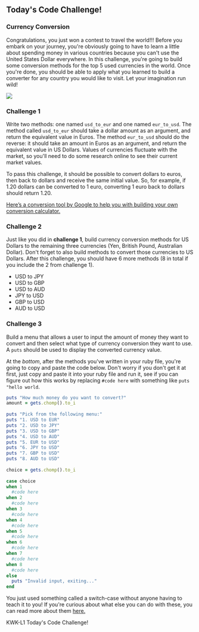 ## Today's Code Challenge!

### Currency Conversion

Congratulations, you just won a contest to travel the world!!! Before you embark
on your journey, you're obviously going to have to learn a little about spending
money in various countries because you can't use the United States Dollar
everywhere. In this challenge, you're going to build some conversion methods for
the top 5 used currencies in the world. Once you're done, you should be able to
apply what you learned to build a converter for any country you would like to
visit. Let your imagination run wild!

![](https://s3.amazonaws.com/upperline/curriculum-assets/currency-top5.png)

### Challenge 1

Write two methods: one named `usd_to_eur` and one named `eur_to_usd`. The method
called `usd_to_eur` should take a dollar amount as an argument, and return the
equivalent value in Euros. The method `eur_to_usd` should do the reverse: it
should take an amount in Euros as an argument, and return the equivalent value
in US Dollars. Values of currencies fluctuate with the market, so you'll need to
do some research online to see their current market values.

To pass this challenge, it should be possible to convert dollars to euros, then
back to dollars and receive the same initial value. So, for example, if 1.20
dollars can be converted to 1 euro, converting 1 euro back to dollars should
return 1.20.

[Here’s a conversion tool by Google to help you with building your own conversion calculator.](https://www.google.com/search?q=USD+to+EUR)


### Challenge 2

Just like you did in **challenge 1**, build currency conversion methods for US
Dollars to the remaining three currencies (Yen, British Pound, Australian
Dollar). Don't forget to also build methods to convert those currencies to US
Dollars. After this challenge, you should have 6 more methods (8 in total if you
include the 2 from challenge 1).

* USD to JPY  
* USD to GBP  
* USD to AUD  
* JPY to USD
* GBP to USD
* AUD to USD

### Challenge 3

Build a menu that allows a user to input the amount of money they want to convert
and then select what type of currency conversion they want to use. A `puts`
should be used to display the converted currency value.

At the _bottom_, after the methods you've written in your ruby file, you're
going to copy and paste the code below. Don't worry if you don't get it at
first, just copy and paste it into your ruby file and run it, see if you can
figure out how this works by replacing `#code here` with something like `puts
"hello world`.   

```ruby
puts "How much money do you want to convert?"
amount = gets.chomp().to_i
 
puts "Pick from the following menu:"
puts "1. USD to EUR"
puts "2. USD to JPY"
puts "3. USD to GBP"
puts "4. USD to AUD"
puts "5. EUR to USD"
puts "6. JPY to USD"
puts "7. GBP to USD"
puts "8. AUD to USD"
 
choice = gets.chomp().to_i
 
case choice
when 1
  #code here
when 2
  #code here
when 3
  #code here
when 4
  #code here
when 5
  #code here
when 6
  #code here
when 7
  #code here
when 8
  #code here
else
  puts "Invalid input, exiting..."
end
```

You just used something called a switch-case without anyone having to teach it
to you! If you're curious about what else you can do with these, you can read
more about them [here.](http://ruby-doc.org/docs/keywords/1.9/Object.html#method-i-case)
<p data-visibility='hidden'>KWK-L1 Today's Code Challenge!</p>
